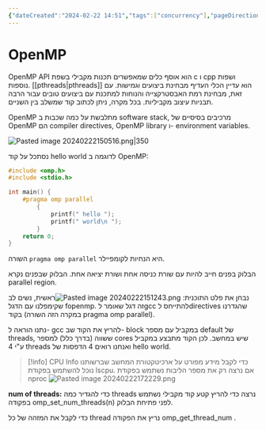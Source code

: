```yaml
---
{"dateCreated":"2024-02-22 14:51","tags":["concurrency"],"pageDirection":"rtl","dg-publish":true,"permalink":"/computer-science/programming-concepts/concurrency-programming/open-mp/","dgPassFrontmatter":true}
---
```


# OpenMP
OpenMP API הוא אוסף כלים שמאפשרים תכנות מקבילי בשפת c ו cpp ושפות נוספות.
[[pthreads\|pthreads]] הוא עדיין הכלי העדיף מבחינת ביצועים וגמישות. עם זאת, מבחינת רמת האבסטרקצייה והנוחות למתכנת עם ביצועים טובים עבור הרבה תבניות עיצוב מקביליות. בכל מקרה, ניתן לכתוב קוד שמשלב בין השניים. 

OpenMP מתלבשת על כמה שכבות ב software stack, מרכיבים בסיסיים של OpenMP הם compiler directives, OpenMP library ו- environment variables.

![Pasted image 20240222150516.png|350](/img/user/Assets/Pasted%20image%2020240222150516.png)

נסתכל על קוד hello world לדוגמה ב OpenMP:

```C
#include <omp.h>
#include <stdio.h>

int main() {
	#pragma omp parallel
		{
			printf(" hello ");
			printf(" world\n ");
		}
	return 0;
}
```

השורה `pragma omp parallel` היא הנחיות לקומפיילר. 

הבלוק בפנים חייב להיות עם שורת כניסה אחת ושורת יציאה אחת. הבלוק שבפנים נקרא parallel region.

נבחן את פלט התוכנית:
![Pasted image 20240222151243.png](/img/user/Assets/Pasted%20image%2020240222151243.png)ראשית, נשים לב שקימפלנו עם הדגל fopenmp.
זה דגל שאומר לgcc להתייחס לdirectives שהגדרנו בקוד (במקרה הזה השורה pragma omp parallel). 

נתנו הוראה ל- gcc להריץ את הקוד שב- block במקביל עם מספר default של threads, ששווה (בדרך כלל) למספר cores שיש במחשב. לכן הקוד מתבצע במקביל ע"י 4 threads ואנחנו רואים 4 הדפסות של hello world.

>[!info] CPU Info
>כדי לקבל מידע מפורט על ארכיטקטורת המחשב שברשותנו נוכל להשתמש בפקודת lscpu. אם נרצה רק את מספר הליבות נשתמש בפקודת nproc 
>![Pasted image 20240222172229.png](/img/user/Assets/Pasted%20image%2020240222172229.png)
>

__num of threads:__
כדי להגדיר כמה threads נרצה כדי להריץ קטע קוד מקבילי נשתמש בפקודה omp_set_num_threads(n) לפני פתיחת הבלוק.

כדי לקבל את המזהה של כל thread נריץ את הפקודה omp_get_thread_num .